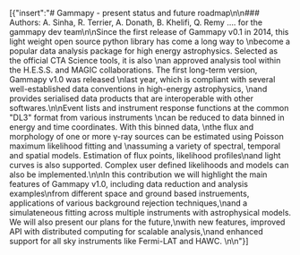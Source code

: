 [{"insert":"# Gammapy - present status and future roadmap\n\n### Authors: A. Sinha, R. Terrier, A. Donath, B. Khelifi, Q. Remy .... for the gammapy dev team\n\nSince the first release of Gammapy v0.1 in 2014, this light weight open source python library has come a long way to \nbecome a popular data analysis package for high energy astrophysics. Selected as the official CTA Science tools, it is also \nan approved analysis tool within the H.E.S.S. and MAGIC collaborations. The first long-term version, Gammapy v1.0 was released \nlast year, which is compliant with several well-established data conventions in high-energy astrophysics, \nand provides serialised data products that are interoperable with other softwares.\n\nEvent lists and instrument response functions at the common \"DL3\" format from various instruments \ncan be reduced to data binned in energy and time coordinates. With this binned data, \nthe flux and morphology of one or more γ-ray sources can be estimated using Poisson maximum likelihood fitting and \nassuming a variety of spectral, temporal and spatial models. Estimation of flux points, likelihood profiles\nand light curves is also supported. Complex user defined likelihoods and models can also be implemented.\n\nIn this contribution we will highlight the main features of Gammapy v1.0, including data reduction and analysis examples\nfrom different space and ground based instruements, applications of various background rejection techniques,\nand a simulateneous fitting across multiple instruments with astrophysical models. We will also present our plans for the future,\nwith new features, improved API with distributed computing for scalable analysis,\nand enhanced support for all sky instruments like Fermi-LAT and HAWC. \n\n"}]